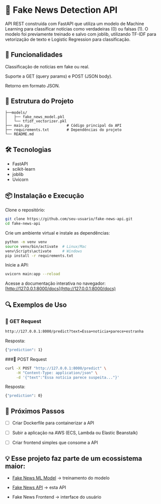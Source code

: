 # 📰 Fake News Detection API

API REST construída com FastAPI que utiliza um modelo de Machine Learning para classificar notícias como verdadeiras (0) ou falsas (1).
O modelo foi previamente treinado e salvo com joblib, utilizando TF-IDF para vetorização de texto e Logistic Regression para classificação.

## 🚀 Funcionalidades

Classificação de notícias em fake ou real.

Suporte a GET (query params) e POST (JSON body).

Retorno em formato JSON.

## 📂 Estrutura do Projeto

```
├──models/
│   ├── fake_news_model.pkl
│   └── tfidf_vectorizer.pkl
├── main.py                 # Código principal da API
├── requirements.txt        # Dependências do projeto
└── README.md
```

## 🛠️ Tecnologias

- FastAPI
- scikit-learn
- joblib
- Uvicorn

## 📦 Instalação e Execução

Clone o repositório:
```bash
git clone https://github.com/seu-usuario/fake-news-api.git
cd fake-news-api
```
Crie um ambiente virtual e instale as dependências:
```bash
python -m venv venv
source venv/bin/activate  # Linux/Mac
venv\Scripts\activate     # Windows
pip install -r requirements.txt
```
Inicie a API:
```bash
uvicorn main:app --reload
```

Acesse a documentação interativa no navegador:
[http://127.0.0.1:8000/docs](http://127.0.0.1:8000/docs)

## 🔍 Exemplos de Uso
### 🔹 GET Request
```bash
http://127.0.0.1:8000/predict?text=Essa+noticia+parece+estranha
```

Resposta:
```bash
{"prediction": 1}
```

###🔹 POST Request
```bash
curl -X POST "http://127.0.0.1:8000/predict" \
     -H "Content-Type: application/json" \
     -d '{"text":"Essa notícia parece suspeita..."}'
```

Resposta:
```bash
{"prediction": 0}
```

## 📌 Próximos Passos

 - [ ] Criar Dockerfile para containerizar a API

 - [ ] Subir a aplicação na AWS (ECS, Lambda ou Elastic Beanstalk)

 - [ ] Criar frontend simples que consome a API

## 💡 Esse projeto faz parte de um ecossistema maior:

- [Fake News ML Model](https://github.com/malvesbruno/fakeNews_ml)
 → treinamento do modelo

- [Fake News API](https://github.com/malvesbruno/fakeNews_API)
 → esta API

- Fake News Frontend
 → interface do usuário
